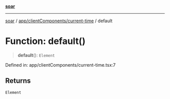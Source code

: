 [**soar**](../../../../README.md)

***

[soar](../../../../modules.md) / [app/clientComponents/current-time](../README.md) / default

# Function: default()

> **default**(): `Element`

Defined in: app/clientComponents/current-time.tsx:7

## Returns

`Element`
